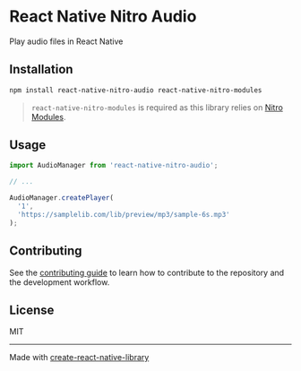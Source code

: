 # React Native Nitro Audio

Play audio files in React Native

## Installation

```sh
npm install react-native-nitro-audio react-native-nitro-modules
```

> `react-native-nitro-modules` is required as this library relies on [Nitro Modules](https://nitro.margelo.com/).


## Usage

```js
import AudioManager from 'react-native-nitro-audio';

// ...

AudioManager.createPlayer(
  '1',
  'https://samplelib.com/lib/preview/mp3/sample-6s.mp3'
);
```

## Contributing

See the [contributing guide](CONTRIBUTING.md) to learn how to contribute to the repository and the development workflow.

## License

MIT

---

Made with [create-react-native-library](https://github.com/callstack/react-native-builder-bob)
